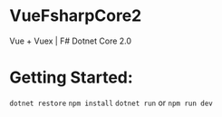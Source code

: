 # VueFsharpCore2
Vue + Vuex | F# Dotnet Core 2.0

# Getting Started:
`dotnet restore`
`npm install`
`dotnet run` or `npm run dev`